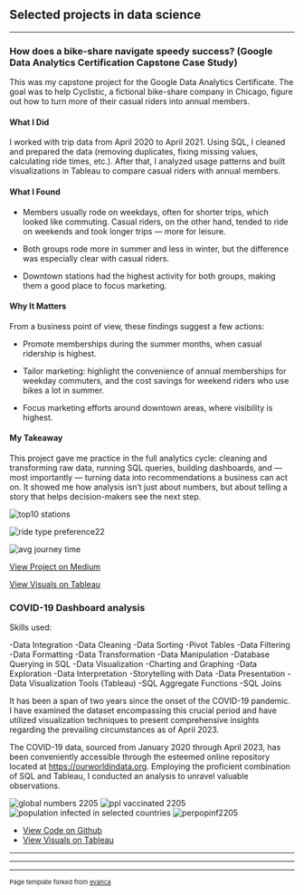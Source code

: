 ## Selected projects in data science

---
### How does a bike-share navigate speedy success? (Google Data Analytics Certification Capstone Case Study)

This was my capstone project for the Google Data Analytics Certificate. The goal was to help Cyclistic, a fictional bike-share company in Chicago, figure out how to turn more of their casual riders into annual members.

#### What I Did

I worked with trip data from April 2020 to April 2021. Using SQL, I cleaned and prepared the data (removing duplicates, fixing missing values, calculating ride times, etc.). After that, I analyzed usage patterns and built visualizations in Tableau to compare casual riders with annual members.

#### What I Found

- Members usually rode on weekdays, often for shorter trips, which looked like commuting. Casual riders, on the other hand, tended to ride on weekends and took longer trips — more for leisure.

- Both groups rode more in summer and less in winter, but the difference was especially clear with casual riders.

- Downtown stations had the highest activity for both groups, making them a good place to focus marketing.

#### Why It Matters

From a business point of view, these findings suggest a few actions:

- Promote memberships during the summer months, when casual ridership is highest.

- Tailor marketing: highlight the convenience of annual memberships for weekday commuters, and the cost savings for weekend riders who use bikes a lot in summer.

- Focus marketing efforts around downtown areas, where visibility is highest.

#### My Takeaway

This project gave me practice in the full analytics cycle: cleaning and transforming raw data, running SQL queries, building dashboards, and — most importantly — turning data into recommendations a business can act on. It showed me how analysis isn’t just about numbers, but about telling a story that helps decision-makers see the next step.

![top10 stations](https://github.com/mierzynskiwojciech/mierzynskiwojciech.github.io/assets/131153418/3435e613-f070-4e5a-8dce-4d094838c37e)

![ride type preference22](https://github.com/mierzynskiwojciech/mierzynskiwojciech.github.io/assets/131153418/b053790f-99d0-442c-b634-6d207b56b8c3)

![avg journey time](https://github.com/mierzynskiwojciech/mierzynskiwojciech.github.io/assets/131153418/0e9fed38-55f6-45ff-a20b-c5a388f45173)

[View Project on Medium](https://medium.com/p/5e6a81e7db5/edit)

[View Visuals on Tableau](https://public.tableau.com/views/bikesharing_16867706715390/CyclistBikeshare?:language=en-US&publish=yes&:display_count=n&:origin=viz_share_link)


### COVID-19 Dashboard analysis

Skills used:

-Data Integration -Data Cleaning -Data Sorting -Pivot Tables -Data Filtering -Data Formatting -Data Transformation -Data Manipulation -Database Querying in SQL -Data Visualization -Charting and Graphing -Data Exploration -Data Interpretation -Storytelling with Data -Data Presentation -Data Visualization Tools (Tableau) -SQL Aggregate Functions -SQL Joins
  
It has been a span of two years since the onset of the COVID-19 pandemic. I have examined the dataset encompassing this crucial period and have utilized visualization techniques to present comprehensive insights regarding the prevailing circumstances as of April 2023.

The COVID-19 data, sourced from January 2020 through April 2023, has been conveniently accessible through the esteemed online repository located at https://ourworldindata.org. Employing the proficient combination of SQL and Tableau, I conducted an analysis to unravel valuable observations.


![global numbers 2205](https://github.com/mierzynskiwojciech/mierzynskiwojciech.github.io/assets/131153418/b451ecf7-9136-4d54-b00d-83024efc0119)
![ppl vaccinated 2205](https://github.com/mierzynskiwojciech/mierzynskiwojciech.github.io/assets/131153418/fa3200f3-5494-4deb-a8c1-87ec95d434a1)
![population infected in selected countries](https://user-images.githubusercontent.com/131153418/232831026-0c2d25ab-e0e5-4ce8-916d-90890ab23809.png)
![perpopinf2205](https://github.com/mierzynskiwojciech/mierzynskiwojciech.github.io/assets/131153418/2294a5d5-ce79-4f40-ae6a-0caf97a9cf67)

- [View Code on Github](https://github.com/mierzynskiwojciech/mierzynskiwojciech.github.io/blob/master/SQLQuery1.sql)
- [View Visuals on Tableau](https://public.tableau.com/views/CovidPortfolioProject1704/Dashboard1?:language=en-US&:display_count=n&:origin=viz_share_link)

---








---






---
<p style="font-size:11px">Page template forked from <a href="https://github.com/evanca/quick-portfolio">evanca</a></p>
<!-- Remove above link if you don't want to attibute -->
